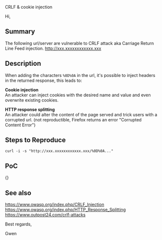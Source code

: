 CRLF & cookie injection


Hi,


## Summary

The following url/server are vulnerable to CRLF attack aka Carriage Return Line Feed injection.
http://xxx.xxxxxxxxxxxx.xxx


## Description

When adding the characters `%0D%0A` in the url, it's possible to inject headers in the returned response, this leads to:

__Cookie injection__  
An attacker can inject cookies with the desired name and value and even overwrite existing cookies.

__HTTP response splitting__  
An attacker could alter the content of the page served and trick users with a corrupted url.
(not reproductible, Firefox returns an error "Corrupted Content Error")


## Steps to Reproduce

`curl -i -s "http://xxx.xxxxxxxxxxxx.xxx/%0D%0A..."`


## PoC

{}


## See also

https://www.owasp.org/index.php/CRLF_Injection  
https://www.owasp.org/index.php/HTTP_Response_Splitting  
https://www.outpost24.com/crlf-attacks  




Best regards,

Gwen

